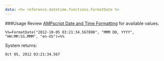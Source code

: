 ```yaml
---
data: <%= reference.datetime.functions.FormatDate %>
---
```

###Usage
Review [AMPscript Date and Time Formatting](https://developer.salesforce.com/docs/atlas.en-us.noversion.mc-programmatic-content.meta/mc-programmatic-content/dateTimeFormatting.htm) for available values.

```
%%=FormatDate("2012-10-05 03:21:34.567890", "MMM DD, YYYY", "HH:MM:SS.MMM", "en-US")=%%
```

System returns:
```
Oct 05, 2012 03:21:34.567
```
